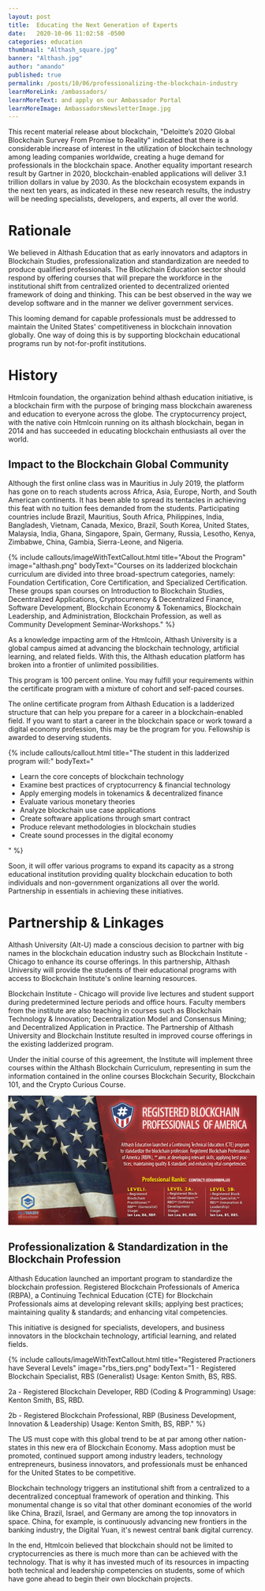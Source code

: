 ```yaml
---
layout: post
title:  Educating the Next Generation of Experts
date:   2020-10-06 11:02:58 -0500
categories: education
thumbnail: "Althash_square.jpg" 
banner: "Althash.jpg"
author: "amando"
published: true
permalink: /posts/10/06/professionalizing-the-blockchain-industry
learnMoreLink: /ambassadors/
learnMoreText: and apply on our Ambassador Portal
learnMoreImage: AmbassadorsNewsletterImage.jpg
---
```

This recent material release about blockchain, "Deloitte’s 2020 Global Blockchain Survey From Promise to Reality" indicated that there is a considerable increase of interest in the utilization of blockchain technology among leading companies worldwide, creating a huge demand for professionals in the blockchain space. Another equality important research result by Gartner in 2020, blockchain-enabled applications will deliver 3.1 trillion dollars in value by 2030. As the blockchain ecosystem expands in the next ten years, as indicated in these new research results, the industry will be needing specialists, developers, and experts, all over the world. 

# Rationale
We believed in Althash Education that as early innovators and adaptors in Blockchain Studies, professionalization and standardization are needed to produce qualified professionals. The Blockchain Education sector should respond by offering courses that will prepare the workforce in the institutional shift from centralized oriented to decentralized oriented framework of doing and thinking. This can be best observed in the way we develop software and in the manner we deliver government services.

This looming demand for capable professionals must be addressed to maintain the United States' competitiveness in blockchain innovation globally. One way of doing this is by supporting blockchain educational programs run by not-for-profit institutions.

# History
Htmlcoin foundation, the organization behind althash education initiative, is a blockchain firm with the purpose of bringing mass blockchain awareness and education to everyone across the globe. The cryptocurrency project, with the native coin Htmlcoin running on its althash blockchain, began in 2014 and has succeeded in educating blockchain enthusiasts all over the world.

## Impact to the Blockchain Global Community
Although the first online class was in Mauritius in July 2019, the platform has gone on to reach students across Africa, Asia, Europe, North, and South American continents. It has been able to spread its tentacles in achieving this feat with no tuition fees demanded from the students. Participating countries include Brazil, Mauritius, South Africa, Philippines, India, Bangladesh, Vietnam, Canada, Mexico, Brazil, South Korea, United States, Malaysia, India, Ghana, Singapore, Spain, Germany, Russia, Lesotho, Kenya, Zimbabwe, China, Gambia, Sierra-Leone, and Nigeria.

{% include callouts/imageWithTextCallout.html 
    title="About the Program"
    image="althash.png"
    bodyText="Courses on its ladderized blockchain curriculum are divided into three broad-spectrum categories, namely: Foundation Certification, Core Certification, and Specialized Certification. These groups span courses on Introduction to Blockchain Studies, Decentralized Applications, Cryptocurrency & Decentralized Finance, Software Development, Blockchain Economy & Tokenamics, Blockchain Leadership, and Administration, Blockchain Profession, as well as Community Development Seminar-Workshops."
%}

As a knowledge impacting arm of the Htmlcoin, Althash University is a global campus aimed at advancing the blockchain technology, artificial learning, and related fields. With this, the Althash education platform has broken into a frontier of unlimited possibilities. 

This program is 100 percent online. You may fulfill your requirements within the certificate program with a mixture of cohort and self-paced courses.

The online certificate program from Althash Education is a ladderized structure that can help you prepare for a career in a blockchain-enabled field. If you want to start a career in the blockchain space or work toward a digital economy profession, this may be the program for you. Fellowship is awarded to deserving students.

{% include callouts/callout.html 
  title="The student in this ladderized program will:"
  bodyText="<ul><li>Learn the core concepts of blockchain technology</li>
    <li>Examine best practices of cryptocurrency & financial technology</li>
    <li>Apply emerging models in tokenamics & decentralized finance</li>
    <li>Evaluate various monetary theories</li>
    <li>Analyze blockchain use case applications</li>
    <li>Create software applications through smart contract</li>
    <li>Produce relevant methodologies in blockchain studies</li>
    <li>Create sound processes in the digital economy</li>
</ul>" 
%}

Soon, it will offer various programs to expand its capacity as a strong educational institution providing quality blockchain education to both individuals and non-government organizations all over the world. Partnership in essentials in achieving these initiatives.

# Partnership & Linkages
Althash University (Alt-U) made a conscious decision to partner with big names in the blockchain education industry such as Blockchain Institute - Chicago to enhance its course offerings. In this partnership, Althash University will provide the students of their educational programs with access to Blockchain Institute's online learning resources.

Blockchain Institute - Chicago will provide live lectures and student support during predetermined lecture periods and office hours. Faculty members from the institute are also teaching in courses such as Blockchain Technology & Innovation; Decentralization Model and Consensus Mining; and Decentralized Application in Practice. The Partnership of Althash University and Blockchain Institute resulted in improved course offerings in the existing ladderized program.

Under the initial course of this agreement, the Institute will implement three courses within the Althash Blockchain Curriculum, representing in sum the information contained in the online courses Blockchain Security, Blockchain 101, and the Crypto Curious Course.

<img src="/assets/img/america-blockchain.jpg" alt="american blockchain professionals association certificate program" title="Blockchain for America!">

## Professionalization & Standardization in the Blockchain Profession
Althash Education launched an important program to standardize the blockchain profession. Registered Blockchain Professionals of America (RBPA), a Continuing Technical Education (CTE) for Blockchain Professionals aims at developing relevant skills; applying best practices; maintaining quality & standards; and enhancing vital competencies. 

This initiative is designed for specialists, developers, and business innovators in the blockchain technology, artificial learning, and related fields.

{% include callouts/imageWithTextCallout.html 
    title="Registered Practioners have Several Levels"
    image="rbs_tiers.png"
    bodyText="1 - Registered Blockchain Specialist, RBS (Generalist)
Usage: Kenton Smith, BS, RBS.

2a - Registered Blockchain Developer, RBD (Coding & Programming)
Usage: Kenton Smith, BS, RBD.

2b - Registered Blockchain Professional, RBP (Business Development, Innovation & Leadership)
Usage: Kenton Smith, BS, RBP."
%}

The US must cope with this global trend to be at par among other nation-states in this new era of Blockchain Economy. Mass adoption must be promoted, continued support among industry leaders, technology entrepreneurs, business innovators, and professionals must be enhanced for the United States to be competitive. 

Blockchain technology triggers an institutional shift from a centralized to a decentralized conceptual framework of operation and thinking. This monumental change is so vital that other dominant economies of the world like China, Brazil, Israel, and Germany are among the top innovators in space. China, for example, is continuously advancing new frontiers in the banking industry, the Digital Yuan, it's newest central bank digital currency.

In the end, Htmlcoin believed that blockchain should not be limited to cryptocurrencies as there is much more than can be achieved with the technology. That is why it has invested much of its resources in impacting both technical and leadership competencies on students, some of which have gone ahead to begin their own blockchain projects.

